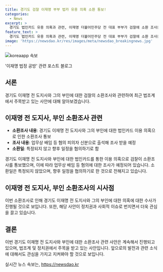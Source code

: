 ```yaml
---
title: 경기도 검찰 이재명 부부 법카 유용 의혹 소환 통보!
categories:
  - News
excerpt: >
  경기도 법인카드 유용 의혹과 관련, 이재명 더불어민주당 전 대표 부부가 검찰에 소환 조사를 받을 예정입니다. 이 전 대표 측에 업무상 배임 등 혐의로 조사를 받을 것을 통보한 수원지검 공공수사부는 소환일을 특정하지 않고 협의할 예정이라고 합니다. 이 전 대표는 경기도 예산 사적 사용 혐의 등으로 최근 검찰의 조사를 받고 있습니다.
feature_text: >
  경기도 법인카드 유용 의혹과 관련, 이재명 더불어민주당 전 대표 부부가 검찰에 소환 조사를 받을 예정입니다. 이 전 대표 측에 업무상 배임 등 혐의로 조사를 받을 것을 통보한 수원지검 공공수사부는 소환일을 특정하지 않고 협의할 예정이라고 합니다. 이 전 대표는 경기도 예산 사적 사용 혐의 등으로 최근 검찰의 조사를 받고 있습니다.
image: 'https://newsdao.kr/res/images/meta/newsdao_breakingnews.jpg'
---
```


<p><img src="https://newsdao.kr/res/images/meta/newsdao_breakingnews.jpg" alt="koreaapp 속보" /></p>

<p>'이재명 법정 공방' 관련 포스트 블로그</p>

<h2 data-ke-size="size26">서론</h2>

<p data-ke-size="size16">경기도 이재명 전 도지사와 그의 부인에 대한 검찰의 소환조사와 관련하여 최근 법조계에서 주목받고 있는 사안에 대해 알아보겠습니다.</p>

<h2 data-ke-size="size26">이재명 전 도지사, 부인 소환조사 관련</h2>

<ul>
    <li><b>소환조사 내용</b>: 경기도 이재명 전 도지사와 그의 부인에 대한 법인카드 이용 의혹으로 인한 소환조사 통보</li>
    <li><b>조사 내용</b>: 업무상 배임 등 혐의 피의자 신분으로 출석해 조사 받을 예정</li>
    <li><b>소환일</b>: 특정되지 않고 향후 일정을 협의하기로 함</li>
</ul>

<p data-ke-size="size16">경기도 이재명 전 도지사와 부인에 대한 법인카드를 통한 이용 의혹으로 검찰이 소환조사를 통보했으며, 이에 따라 업무상 배임 등 혐의에 대한 조사가 예정되어 있습니다. 소환일은 특정되지 않았으며, 향후 일정을 협의하기로 한 것으로 전해지고 있습니다.</p>

<h2 data-ke-size="size26">이재명 전 도지사, 부인 소환조사의 시사점</h2>

<p data-ke-size="size16">이번 소환조사로 인해 경기도 이재명 전 도지사와 그의 부인에 대한 의혹에 대한 수사가 진행될 것으로 보입니다. 또한, 해당 사안이 정치권과 사회적 이슈로 번지면서 더욱 관심을 끌고 있습니다.</p>

<h2 data-ke-size="size26">결론</h2>

<p data-ke-size="size16">이번 경기도 이재명 전 도지사와 부인에 대한 소환조사 관련 사안은 계속해서 진행되고 있으며, 법조계 및 정치권에서 주목을 받고 있는 사안입니다. 앞으로의 발전과 관련 소식에 대해서도 관심을 가지고 지켜봐야 할 것으로 보입니다.</p>
실시간 뉴스 속보는, <a href="https://newsdao.kr" rel="dofollow">https://newsdao.kr</a>


